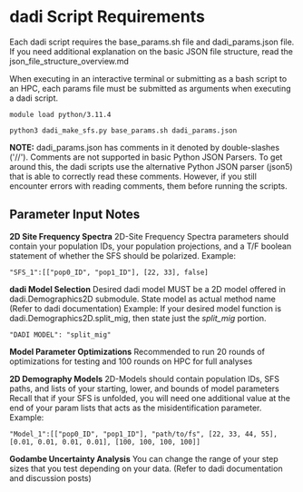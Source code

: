 # dadi Script Requirements
Each dadi script requires the base_params.sh file and dadi_params.json file.
If you need additional explanation on the basic JSON file structure, read the json_file_structure_overview.md

When executing in an interactive terminal or submitting as a bash script to an HPC, each params file must be submitted as arguments when executing a dadi script.

```
module load python/3.11.4

python3 dadi_make_sfs.py base_params.sh dadi_params.json
```

**NOTE:** dadi_params.json has comments in it denoted by double-slashes ('//'). Comments are not supported in basic Python JSON Parsers. To get around this, the dadi scripts use the alternative Python JSON parser (json5) that is able to correctly read these comments. However, if you still encounter errors with reading comments, them before running the scripts.

## Parameter Input Notes

**2D Site Frequency Spectra**
2D-Site Frequency Spectra parameters should contain your population IDs, your population projections, and a T/F boolean statement of whether the SFS should be polarized.
Example:
```
"SFS_1":[["pop0_ID", "pop1_ID"], [22, 33], false]
```

**dadi Model Selection**
Desired dadi model MUST be a 2D model offered in dadi.Demographics2D submodule. State model as actual method name (Refer to dadi documentation)
Example: If your desired model function is dadi.Demographics2D.split_mig, then state just the *split_mig* portion.
```
"DADI MODEL": "split_mig"
```

**Model Parameter Optimizations**
Recommended to run 20 rounds of optimizations for testing and 100 rounds on HPC for full analyses

**2D Demography Models**
2D-Models should contain population IDs, SFS paths, and lists of your starting, lower, and bounds of model parameters
Recall that if your SFS is unfolded, you will need one additional value at the end of your param lists that acts as the misidentification parameter.
    Example: 
```
"Model_1":[["pop0_ID", "pop1_ID"], "path/to/fs", [22, 33, 44, 55], [0.01, 0.01, 0.01, 0.01], [100, 100, 100, 100]]
```
    
**Godambe Uncertainty Analysis**
You can change the range of your step sizes that you test depending on your data. (Refer to dadi documentation and discussion posts)



